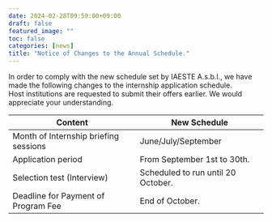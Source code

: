 ```yaml
---
date: 2024-02-28T09:59:00+09:00
draft: false
featured_image: ""
toc: false
categories: [news]
title: "Notice of Changes to the Annual Schedule."
---
```


In order to comply with the new schedule set by IAESTE A.s.b.l., we have made the following changes to the internship application schedule.<br>
Host institutions are requested to submit their offers earlier. We would appreciate your understanding.

<!--more-->

| Content | New Schedule |
| --- | --- |
| Month of Internship briefing sessions | June/July/September                |
| Application period                    | From September 1st to 30th.        |
| Selection test (Interview)            | Scheduled to run until 20 October. |
| Deadline for Payment of Program Fee   | End of October.                    |
